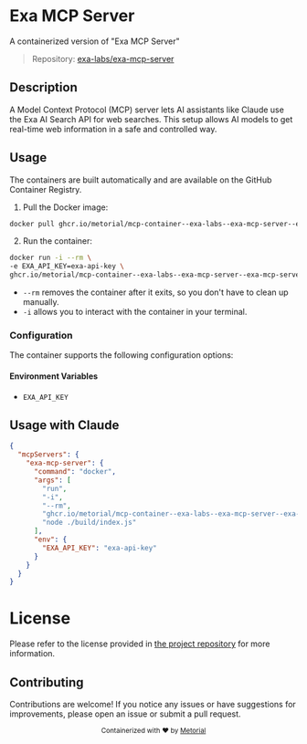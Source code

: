 
# Exa MCP Server

A containerized version of "Exa MCP Server"

> Repository: [exa-labs/exa-mcp-server](https://github.com/exa-labs/exa-mcp-server)

## Description

A Model Context Protocol (MCP) server lets AI assistants like Claude use the Exa AI Search API for web searches. This setup allows AI models to get real-time web information in a safe and controlled way.


## Usage

The containers are built automatically and are available on the GitHub Container Registry.

1. Pull the Docker image:

```bash
docker pull ghcr.io/metorial/mcp-container--exa-labs--exa-mcp-server--exa-mcp-server
```

2. Run the container:

```bash
docker run -i --rm \ 
-e EXA_API_KEY=exa-api-key \
ghcr.io/metorial/mcp-container--exa-labs--exa-mcp-server--exa-mcp-server  "node ./build/index.js"
```

- `--rm` removes the container after it exits, so you don't have to clean up manually.
- `-i` allows you to interact with the container in your terminal.



### Configuration

The container supports the following configuration options:




#### Environment Variables

- `EXA_API_KEY`




## Usage with Claude

```json
{
  "mcpServers": {
    "exa-mcp-server": {
      "command": "docker",
      "args": [
        "run",
        "-i",
        "--rm",
        "ghcr.io/metorial/mcp-container--exa-labs--exa-mcp-server--exa-mcp-server",
        "node ./build/index.js"
      ],
      "env": {
        "EXA_API_KEY": "exa-api-key"
      }
    }
  }
}
```

# License

Please refer to the license provided in [the project repository](https://github.com/exa-labs/exa-mcp-server) for more information.

## Contributing

Contributions are welcome! If you notice any issues or have suggestions for improvements, please open an issue or submit a pull request.

<div align="center">
  <sub>Containerized with ❤️ by <a href="https://metorial.com">Metorial</a></sub>
</div>
  